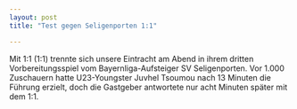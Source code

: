 ```yaml
---
layout: post
title: "Test gegen Seligenporten 1:1"

---
```


Mit 1:1 (1:1) trennte sich unsere Eintracht am Abend in ihrem dritten Vorbereitungsspiel vom Bayernliga-Aufsteiger SV Seligenporten. Vor 1.000 Zuschauern hatte U23-Youngster Juvhel Tsoumou nach 13 Minuten die Führung erzielt, doch die Gastgeber antwortete nur acht Minuten später mit dem 1:1.


